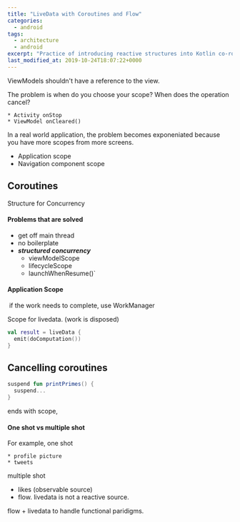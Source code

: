 ```yaml
---
title: "LiveData with Coroutines and Flow"
categories:
  - android
tags:
  - architecture
  - android
excerpt: "Practice of introducing reactive structures into Kotlin co-routines"
last_modified_at: 2019-10-24T18:07:22+0000
---
```


ViewModels shouldn't have a reference to the view.

The problem is when do you choose your scope? When does the operation cancel?

	* Activity onStop
	* ViewModel onCleared()

In a real world application,  the problem becomes exponeniated because you have more scopes from more screens.

* Application scope
* Navigation component scope

## Coroutines

Structure for Concurrency

#### Problems that are solved

* get off main thread
* no boilerplate 
* ***structured concurrency***
  * viewModelScope
  * lifecycleScope
  * launchWhenResume()`

#### Application Scope

​	if the work needs to complete, use WorkManager

Scope for livedata. (work is disposed)

```kotlin
val result = liveData {
  emit(doComputation())
}
```

## Cancelling coroutines

```kotlin
suspend fun printPrimes() {
  suspend... 
} 
```

ends with scope, 



#### One shot vs multiple shot

For example, one shot

	* profile picture
	* tweets

multiple shot

* likes (observable source)
* flow. livedata is not a reactive source.

flow + livedata to handle functional paridigms.
